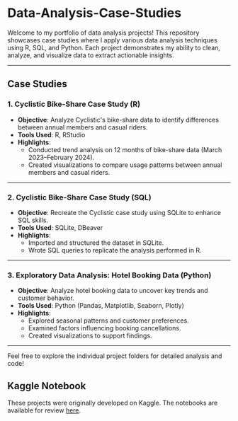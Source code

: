 # Data-Analysis-Case-Studies

Welcome to my portfolio of data analysis projects! This repository showcases case studies where I apply various data analysis techniques using R, SQL, and Python. Each project demonstrates my ability to clean, analyze, and visualize data to extract actionable insights.

---

## **Case Studies**

### 1. Cyclistic Bike-Share Case Study (R)
- **Objective**: Analyze Cyclistic's bike-share data to identify differences between annual members and casual riders.
- **Tools Used**: R, RStudio
- **Highlights**:
  - Conducted trend analysis on 12 months of bike-share data (March 2023–February 2024).
  - Created visualizations to compare usage patterns between annual members and casual riders.


---

### 2. Cyclistic Bike-Share Case Study (SQL)
- **Objective**: Recreate the Cyclistic case study using SQLite to enhance SQL skills.
- **Tools Used**: SQLite, DBeaver
- **Highlights**:
  - Imported and structured the dataset in SQLite.
  - Wrote SQL queries to replicate the analysis performed in R.
  

---

### 3. Exploratory Data Analysis: Hotel Booking Data (Python)
- **Objective**: Analyze hotel booking data to uncover key trends and customer behavior.
- **Tools Used**: Python (Pandas, Matplotlib, Seaborn, Plotly)
- **Highlights**:
  - Explored seasonal patterns and customer preferences.
  - Examined factors influencing booking cancellations.
  - Created visualizations to support findings.

---

Feel free to explore the individual project folders for detailed analysis and code! 

## Kaggle Notebook
These projects were originally developed on Kaggle. The notebooks are available for review [here](https://www.kaggle.com/esinsari/code).

